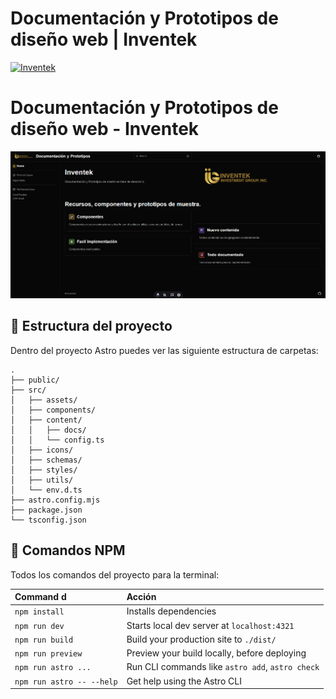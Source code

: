 # Documentación y Prototipos de diseño web | Inventek

[![Inventek](https://www.inbot.info/images/inventek/logotipo.png)](https://www.inbot.info/)

# Documentación y Prototipos de diseño web -  Inventek

![158shots_so](public/readme/readme.png)

## 🚀 Estructura del proyecto

Dentro del proyecto Astro puedes ver las siguiente estructura de carpetas:

```
.
├── public/
├── src/
│   ├── assets/
│   ├── components/
│   ├── content/
│   │   ├── docs/
│   │   └── config.ts
│   ├── icons/
│   ├── schemas/
│   ├── styles/
│   ├── utils/
│   └── env.d.ts
├── astro.config.mjs
├── package.json
└── tsconfig.json
```



## 🧞 Comandos NPM

Todos los comandos del proyecto para la terminal:

| Command  d                 | Acción                                           |
| :------------------------ | :----------------------------------------------- |
| `npm install`             | Installs dependencies                            |
| `npm run dev`             | Starts local dev server at `localhost:4321`      |
| `npm run build`           | Build your production site to `./dist/`          |
| `npm run preview`         | Preview your build locally, before deploying     |
| `npm run astro ...`       | Run CLI commands like `astro add`, `astro check` |
| `npm run astro -- --help` | Get help using the Astro CLI                     |
